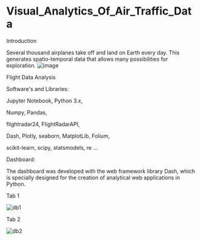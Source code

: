 # Visual_Analytics_Of_Air_Traffic_Data
Introduction

Several thousand airplanes take off and land on Earth every day. This generates spatio-temporal data that allows many possibilities for exploration. 
![image](https://github.com/AniytaK/Visual-analytics-of-air-traffic-data/assets/123827528/fa0b20e3-a5da-40ae-8cb9-b67aef4cb35a)

Flight Data Analysis


Software's and Libraries:

Jupyter Notebook, 
Python 3.x, 

Numpy, 
Pandas,  

flightradar24, 
FlightRadarAPI,  

Dash, 
Plotly, 
seaborn, 
MatplotLib, 
Folium,

scikit-learn, 
scipy, 
statsmodels,
re
...

Dashboard:

The dashboard was developed with the web framework library Dash, which is specially designed for the creation of analytical web applications in Python.

Tab 1

![db1](https://github.com/user-attachments/assets/3577e8e5-e96e-4821-8ebb-07376acea7ee)

Tab 2

![db2](https://github.com/user-attachments/assets/3c4b1ecc-5ad8-40b0-ab68-40e9730e24d0)

